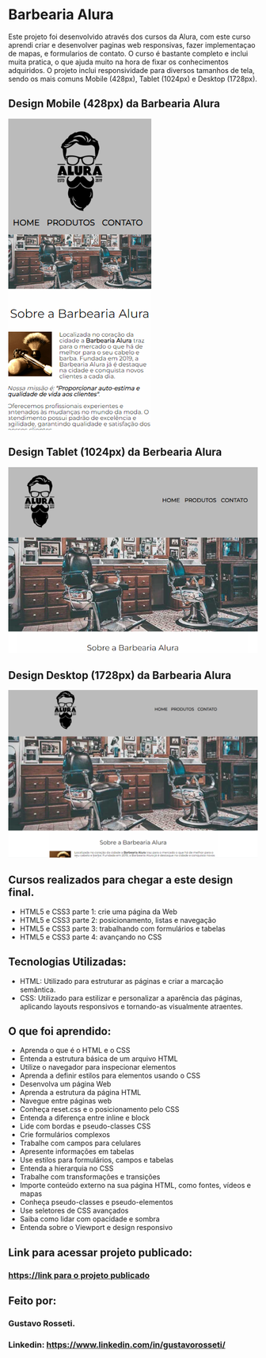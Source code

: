 # Barbearia Alura

Este projeto foi desenvolvido através dos cursos da Alura, com este curso aprendi criar e desenvolver paginas web responsivas, fazer implementaçao de mapas, e formularios de contato. O curso é bastante completo e inclui muita pratica, o que ajuda muito na hora de fixar os conhecimentos adquiridos. O projeto inclui responsividade para diversos tamanhos de tela, sendo os mais comuns Mobile (428px), Tablet (1024px) e Desktop (1728px).

## Design Mobile (428px) da Barbearia Alura

![Design Mobile](https://github.com/Guhrosseti/barbearia-alura/blob/main/readme-imagens/Barbearia-Alura-Mobile-428px.png)

## Design Tablet (1024px) da Berbearia Alura

![Design Tablet](https://github.com/Guhrosseti/barbearia-alura/blob/main/readme-imagens/Barbearia-Alura-Tablet-1024px.png)

## Design Desktop (1728px) da Barbearia Alura

![Design Desktop](https://github.com/Guhrosseti/barbearia-alura/blob/main/readme-imagens/Barbearia-Alura-Desktop-1728px.png)


## Cursos realizados para chegar a este design final.

* HTML5 e CSS3 parte 1: crie uma página da Web
* HTML5 e CSS3 parte 2: posicionamento, listas e navegação
* HTML5 e CSS3 parte 3: trabalhando com formulários e tabelas
* HTML5 e CSS3 parte 4: avançando no CSS

## Tecnologias Utilizadas:

- HTML: Utilizado para estruturar as páginas e criar a marcação semântica.
- CSS: Utilizado para estilizar e personalizar a aparência das páginas, aplicando layouts responsivos e tornando-as visualmente atraentes.

## O que foi aprendido:

* Aprenda o que é o HTML e o CSS
* Entenda a estrutura básica de um arquivo HTML
* Utilize o navegador para inspecionar elementos
* Aprenda a definir estilos para elementos usando o CSS
* Desenvolva um página Web
* Aprenda a estrutura da página HTML
* Navegue entre páginas web
* Conheça reset.css e o posicionamento pelo CSS
* Entenda a diferença entre inline e block
* Lide com bordas e pseudo-classes CSS
* Crie formulários complexos
* Trabalhe com campos para celulares
* Apresente informações em tabelas
* Use estilos para formulários, campos e tabelas
* Entenda a hierarquia no CSS
* Trabalhe com transformações e transições
* Importe conteúdo externo na sua página HTML, como fontes, vídeos e mapas
* Conheça pseudo-classes e pseudo-elementos
* Use seletores de CSS avançados
* Saiba como lidar com opacidade e sombra
* Entenda sobre o Viewport e design responsivo



## Link para acessar projeto publicado:

### [https://link para o projeto publicado](https://guhrosseti.github.io/barbearia-alura/)

## Feito por:

### Gustavo Rosseti.

### Linkedin: https://www.linkedin.com/in/gustavorosseti/
